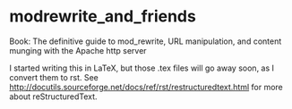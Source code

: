 modrewrite_and_friends
======================

Book: The definitive guide to mod_rewrite, URL manipulation, and content munging with the Apache http server

I started writing this in LaTeX, but those .tex files will go away soon, as I convert them to rst. See http://docutils.sourceforge.net/docs/ref/rst/restructuredtext.html for more about reStructuredText.
